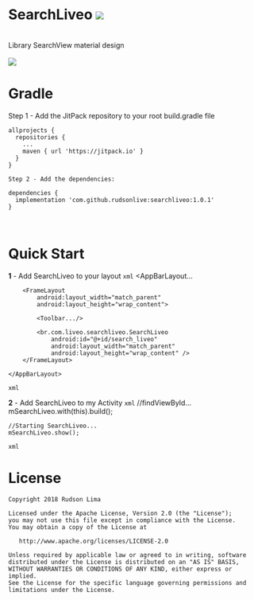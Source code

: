 # SearchLiveo [![](https://jitpack.io/v/rudsonlive/searchliveo.svg)](https://jitpack.io/#rudsonlive/searchliveo)
<br>
Library SearchView material design
<br>
<br>
<img src="https://github.com/rudsonlive/SearchView-MaterialDesign/blob/master/Screenshot/SearchLiveo.png">
<br>

# Gradle
Step 1 - Add the JitPack repository to your root build.gradle file
```
allprojects {
  repositories {
    ...
    maven { url 'https://jitpack.io' }
  }
}

Step 2 - Add the dependencies:

dependencies {
  implementation 'com.github.rudsonlive:searchliveo:1.0.1'
}
```
<br>

# Quick Start

<b>1</b> - Add SearchLiveo to your layout
```xml```
    <AppBarLayout...

        <FrameLayout
            android:layout_width="match_parent"
            android:layout_height="wrap_content">

            <Toolbar.../>

            <br.com.liveo.searchliveo.SearchLiveo
                android:id="@+id/search_liveo"
                android:layout_width="match_parent"
                android:layout_height="wrap_content" />
        </FrameLayout>

    </AppBarLayout>
```xml```
<br>

<b>2</b> - Add SearchLiveo to my Activity
```xml```
    //findViewById...
    mSearchLiveo.with(this).build();

    //Starting SearchLiveo...
    mSearchLiveo.show();
```xml```
# License
```
Copyright 2018 Rudson Lima

Licensed under the Apache License, Version 2.0 (the "License");
you may not use this file except in compliance with the License.
You may obtain a copy of the License at

   http://www.apache.org/licenses/LICENSE-2.0

Unless required by applicable law or agreed to in writing, software
distributed under the License is distributed on an "AS IS" BASIS,
WITHOUT WARRANTIES OR CONDITIONS OF ANY KIND, either express or implied.
See the License for the specific language governing permissions and
limitations under the License.
```

